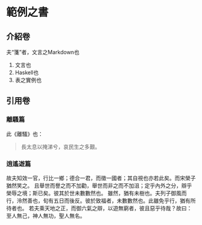# 範例之書

## 介紹卷

夫“箋”者，文言之Markdown也

1. 文言也
2. Haskell也
3. 表之實例也

## 引用卷

<!--批：註釋也-->

### 離騷篇

此《離騷》也：

<blockquote>
長太息以掩涕兮，哀民生之多艱。
</blockquote>

### 逍遙遊篇

故夫知效一官，行比一鄉；德合一君，而徵一國者；其自視也亦若此矣。而宋榮子猶然笑之。
且舉世而譽之而不加勸，舉世而非之而不加沮；定乎內外之分，辯乎榮辱之境；斯已矣。彼其於世未數數然也。
雖然，猶有未樹也。夫列子御風而行，泠然善也，旬有五日而後反。彼於致福者，未數數然也。此雖免乎行，猶有所待者也。
若夫乘天地之正，而御六氣之辯，以遊無窮者，彼且惡乎待哉？故曰：至人無己，神人無功，聖人無名。
